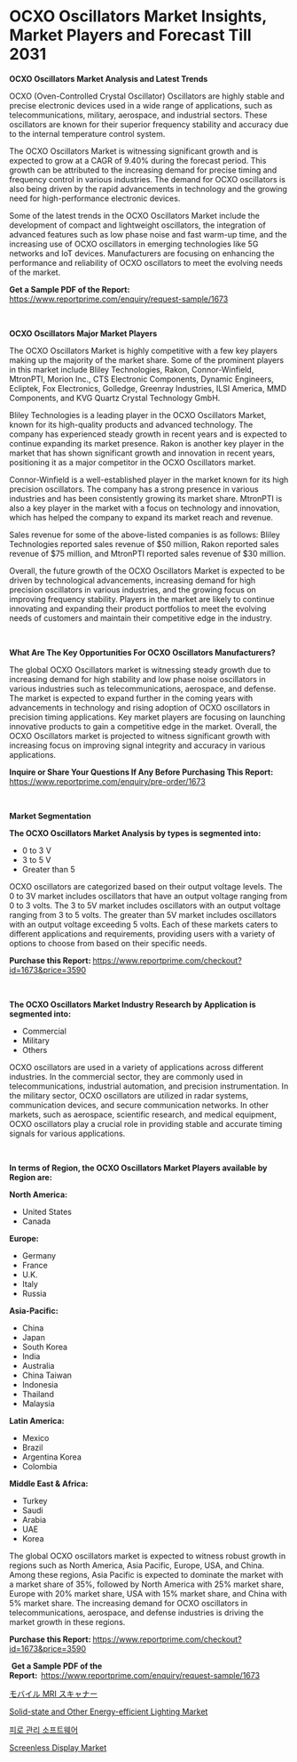 <p><h1>OCXO Oscillators Market Insights, Market Players and Forecast Till 2031</h1></p><p><strong>OCXO Oscillators Market Analysis and Latest Trends</strong></p>
<p><p>OCXO (Oven-Controlled Crystal Oscillator) Oscillators are highly stable and precise electronic devices used in a wide range of applications, such as telecommunications, military, aerospace, and industrial sectors. These oscillators are known for their superior frequency stability and accuracy due to the internal temperature control system.</p><p>The OCXO Oscillators Market is witnessing significant growth and is expected to grow at a CAGR of 9.40% during the forecast period. This growth can be attributed to the increasing demand for precise timing and frequency control in various industries. The demand for OCXO oscillators is also being driven by the rapid advancements in technology and the growing need for high-performance electronic devices.</p><p>Some of the latest trends in the OCXO Oscillators Market include the development of compact and lightweight oscillators, the integration of advanced features such as low phase noise and fast warm-up time, and the increasing use of OCXO oscillators in emerging technologies like 5G networks and IoT devices. Manufacturers are focusing on enhancing the performance and reliability of OCXO oscillators to meet the evolving needs of the market.</p></p>
<p><strong>Get a Sample PDF of the Report:&nbsp;</strong> <a href="https://www.reportprime.com/enquiry/request-sample/1673">https://www.reportprime.com/enquiry/request-sample/1673</a></p>
<p>&nbsp;</p>
<p><strong>OCXO Oscillators Major Market Players</strong></p>
<p><p>The OCXO Oscillators Market is highly competitive with a few key players making up the majority of the market share. Some of the prominent players in this market include Bliley Technologies, Rakon, Connor-Winfield, MtronPTI, Morion Inc., CTS Electronic Components, Dynamic Engineers, Ecliptek, Fox Electronics, Golledge, Greenray Industries, ILSI America, MMD Components, and KVG Quartz Crystal Technology GmbH.</p><p>Bliley Technologies is a leading player in the OCXO Oscillators Market, known for its high-quality products and advanced technology. The company has experienced steady growth in recent years and is expected to continue expanding its market presence. Rakon is another key player in the market that has shown significant growth and innovation in recent years, positioning it as a major competitor in the OCXO Oscillators market.</p><p>Connor-Winfield is a well-established player in the market known for its high precision oscillators. The company has a strong presence in various industries and has been consistently growing its market share. MtronPTI is also a key player in the market with a focus on technology and innovation, which has helped the company to expand its market reach and revenue.</p><p>Sales revenue for some of the above-listed companies is as follows: Bliley Technologies reported sales revenue of $50 million, Rakon reported sales revenue of $75 million, and MtronPTI reported sales revenue of $30 million.</p><p>Overall, the future growth of the OCXO Oscillators Market is expected to be driven by technological advancements, increasing demand for high precision oscillators in various industries, and the growing focus on improving frequency stability. Players in the market are likely to continue innovating and expanding their product portfolios to meet the evolving needs of customers and maintain their competitive edge in the industry.</p></p>
<p>&nbsp;</p>
<p><strong>What Are The Key Opportunities For OCXO Oscillators Manufacturers?</strong></p>
<p><p>The global OCXO Oscillators market is witnessing steady growth due to increasing demand for high stability and low phase noise oscillators in various industries such as telecommunications, aerospace, and defense. The market is expected to expand further in the coming years with advancements in technology and rising adoption of OCXO oscillators in precision timing applications. Key market players are focusing on launching innovative products to gain a competitive edge in the market. Overall, the OCXO Oscillators market is projected to witness significant growth with increasing focus on improving signal integrity and accuracy in various applications.</p></p>
<p><strong>Inquire or Share Your Questions If Any Before Purchasing This Report:</strong> <a href="https://www.reportprime.com/enquiry/pre-order/1673">https://www.reportprime.com/enquiry/pre-order/1673</a></p>
<p>&nbsp;</p>
<p><strong>Market Segmentation</strong></p>
<p><strong>The OCXO Oscillators Market Analysis by types is segmented into:</strong></p>
<p><ul><li>0 to 3 V</li><li>3 to 5 V</li><li>Greater than 5</li></ul></p>
<p><p>OCXO oscillators are categorized based on their output voltage levels. The 0 to 3V market includes oscillators that have an output voltage ranging from 0 to 3 volts. The 3 to 5V market includes oscillators with an output voltage ranging from 3 to 5 volts. The greater than 5V market includes oscillators with an output voltage exceeding 5 volts. Each of these markets caters to different applications and requirements, providing users with a variety of options to choose from based on their specific needs.</p></p>
<p><strong>Purchase this Report:&nbsp;</strong><a href="https://www.reportprime.com/checkout?id=1673&price=3590">https://www.reportprime.com/checkout?id=1673&price=3590</a></p>
<p>&nbsp;</p>
<p><strong>The OCXO Oscillators Market Industry Research by Application is segmented into:</strong></p>
<p><ul><li>Commercial</li><li>Military</li><li>Others</li></ul></p>
<p><p>OCXO oscillators are used in a variety of applications across different industries. In the commercial sector, they are commonly used in telecommunications, industrial automation, and precision instrumentation. In the military sector, OCXO oscillators are utilized in radar systems, communication devices, and secure communication networks. In other markets, such as aerospace, scientific research, and medical equipment, OCXO oscillators play a crucial role in providing stable and accurate timing signals for various applications.</p></p>
<p>&nbsp;</p>
<p><strong>In terms of Region, the OCXO Oscillators Market Players available by Region are:</strong></p>
<p>
    <p> <strong> North America: </strong>
        <ul>
            <li>United States</li>
            <li>Canada</li>
        </ul>
        </p> 
    <p> <strong> Europe: </strong>
        <ul>
            <li>Germany</li>
            <li>France</li>
            <li>U.K.</li>
            <li>Italy</li>
            <li>Russia</li>
        </ul>
        </p> 
    <p> <strong> Asia-Pacific: </strong>
        <ul>
            <li>China</li>
            <li>Japan</li>
            <li>South Korea</li>
            <li>India</li>
            <li>Australia</li>
            <li>China Taiwan</li>
            <li>Indonesia</li>
            <li>Thailand</li>
            <li>Malaysia</li>
        </ul>
        </p> 
    <p> <strong> Latin America: </strong>
        <ul>
            <li>Mexico</li>
            <li>Brazil</li>
            <li>Argentina Korea</li>
            <li>Colombia</li>
        </ul>
        </p> 
    <p> <strong> Middle East & Africa: </strong>
        <ul>
            <li>Turkey</li>
            <li>Saudi</li>
            <li>Arabia</li>
            <li>UAE</li>
            <li>Korea</li>
        </ul>
    </p>
    </p>
<p><p>The global OCXO oscillators market is expected to witness robust growth in regions such as North America, Asia Pacific, Europe, USA, and China. Among these regions, Asia Pacific is expected to dominate the market with a market share of 35%, followed by North America with 25% market share, Europe with 20% market share, USA with 15% market share, and China with 5% market share. The increasing demand for OCXO oscillators in telecommunications, aerospace, and defense industries is driving the market growth in these regions.</p></p>
<p><strong>Purchase this Report: </strong><a href="https://www.reportprime.com/checkout?id=1673&price=3590">https://www.reportprime.com/checkout?id=1673&price=3590</a></p>
<p>&nbsp;<strong>Get a Sample PDF of the Report:&nbsp;&nbsp;</strong><a href="https://www.reportprime.com/enquiry/request-sample/1673">https://www.reportprime.com/enquiry/request-sample/1673</a></p>
<p><strong></strong></p>
<p><p><a href="https://medium.com/@lindakreitz2023/%E3%83%A2%E3%83%90%E3%82%A4%E3%83%ABmri%E3%82%B9%E3%82%AD%E3%83%A3%E3%83%8A%E3%83%BC%E3%81%AE%E5%B8%82%E5%A0%B4%E5%88%86%E6%9E%90%E3%81%A82024%E5%B9%B4%E3%81%8B%E3%82%892031%E5%B9%B4%E3%81%BE%E3%81%A7%E3%81%AE%E6%9C%9F%E9%96%93%E3%81%AE%E3%82%B5%E3%82%A4%E3%82%BA%E3%81%AE%E4%BA%88%E6%B8%AC-82e6003818b5">モバイル MRI スキャナー</a></p><p><a href="https://github.com/RoccoManning/Market-Research-Report-List-4/blob/main/solid-state-and-other-energy-efficient-lighting-market.md">Solid-state and Other Energy-efficient Lighting Market</a></p><p><a href="https://github.com/bvubpqd5241630/Market-Research-Report-List-1/blob/main/80237909391.md">피로 관리 소프트웨어</a></p><p><a href="https://github.com/gulaimolin/Market-Research-Report-List-3/blob/main/screenless-display-market.md">Screenless Display Market</a></p></p>